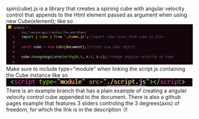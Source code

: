 spin(cube).js is a library that creates a spining cube with angular velocity control that appends to the Html element passed as argument when using new Cube(element); like so
![example](examplePics/cubeExample.PNG)
Make sure to include type="module" when linking the script.js containing the Cube instance like so
![reference](examplePics/reference.PNG) <br>
There is an example branch that has a plain example of creating a angular velocity control cube appended to the document.
There is also a github pages example that features 3 sliders controling the 3 degrees(axis) of freedom, for which the link is in the description :)!

